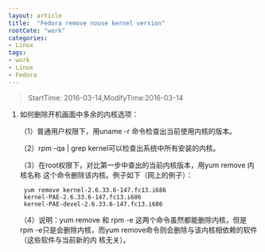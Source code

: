 ```yaml
---
layout: article
title:  "Fedora remove nouse kernel version"
rootCate: "work"
categories:
- Linux
tags:
- work
- Linux
- Fedora
---
```


> StartTime: 2016-03-14,ModifyTime:2016-03-14

<!---more--->

1. 如何删除开机画面中多余的内核选项：

   （1）普通用户权限下，用uname    -r 命令检查出当前使用内核的版本。

   （2）rpm -qa  |  grep kernel可以检查出系统中所有安装的内核。

   （3）在root权限下，对比第一步中查出的当前内核版本，用yum remove 内核名称   这个命令删除该内核。例子如下（网上的例子）：
   ```
    yum remove kernel-2.6.33.6-147.fc13.i686
    kernel-PAE-2.6.33.6-147.fc13.i686  
    kernel-PAE-devel-2.6.33.6-147.fc13.i686  
    ```
   （4）说明：yum remove 和  rpm -e 这两个命令虽然都能删除内核，但是rpm -e只是会删除内核，而yum remove命令则会删除与该内核相依赖的软件（这些软件与当前新的内          核无关）。
